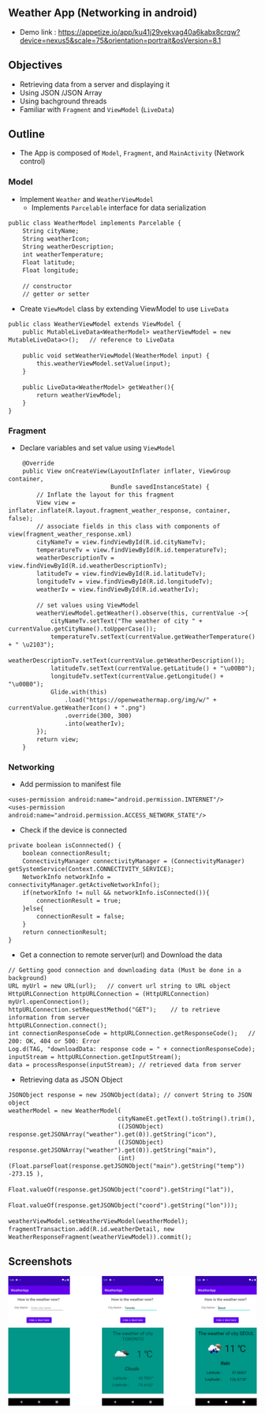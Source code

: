 ## Weather App (Networking in android)
* Demo link : https://appetize.io/app/ku41j29vekvag40a6kabx8crqw?device=nexus5&scale=75&orientation=portrait&osVersion=8.1

## Objectives
* Retrieving data from a server and displaying it
* Using JSON /JSON Array
* Using bachground threads
* Familiar with `Fragment` and `ViewModel` (`LiveData`)

## Outline
* The App is composed of `Model`, `Fragment`, and `MainActivity` (Network control)
### Model
* Implement `Weather` and `WeatherViewModel`
    * Implements `Parcelable` interface for data serialization 
```
public class WeatherModel implements Parcelable {
    String cityName;
    String weatherIcon;
    String weatherDescription;
    int weatherTemperature;
    Float latitude;
    Float longitude;

    // constructor
    // getter or setter
```
* Create `ViewModel` class by extending ViewModel to use `LiveData`
```
public class WeatherViewModel extends ViewModel {
    public MutableLiveData<WeatherModel> weatherViewModel = new MutableLiveData<>();   // reference to LiveData

    public void setWeatherViewModel(WeatherModel input) {
        this.weatherViewModel.setValue(input);
    }

    public LiveData<WeatherModel> getWeather(){
        return weatherViewModel;
    }
}
```

### Fragment
* Declare variables and set value using `ViewModel`
```
    @Override
    public View onCreateView(LayoutInflater inflater, ViewGroup container,
                             Bundle savedInstanceState) {
        // Inflate the layout for this fragment
        View view = inflater.inflate(R.layout.fragment_weather_response, container, false);
        // associate fields in this class with components of view(fragment_weather_response.xml)
        cityNameTv = view.findViewById(R.id.cityNameTv);
        temperatureTv = view.findViewById(R.id.temperatureTv);
        weatherDescriptionTv = view.findViewById(R.id.weatherDescriptionTv);
        latitudeTv = view.findViewById(R.id.latitudeTv);
        longitudeTv = view.findViewById(R.id.longitudeTv);
        weatherIv = view.findViewById(R.id.weatherIv);

        // set values using ViewModel
        weatherViewModel.getWeather().observe(this, currentValue ->{
            cityNameTv.setText("The weather of city " + currentValue.getCityName().toUpperCase());
            temperatureTv.setText(currentValue.getWeatherTemperature() + " \u2103");
            weatherDescriptionTv.setText(currentValue.getWeatherDescription());
            latitudeTv.setText(currentValue.getLatitude() + "\u00B0");
            longitudeTv.setText(currentValue.getLongitude() + "\u00B0");
            Glide.with(this)
                .load("https://openweathermap.org/img/w/" + currentValue.getWeatherIcon() + ".png")
                .override(300, 300)
                .into(weatherIv);
        });
        return view;
    }
```

### Networking
* Add permission to manifest file 
```
<uses-permission android:name="android.permission.INTERNET"/>
<uses-permission android:name="android.permission.ACCESS_NETWORK_STATE"/>
```
* Check if the device is connected
```
private boolean isConnnected() {
    boolean connectionResult;
    ConnectivityManager connectivityManager = (ConnectivityManager) getSystemService(Context.CONNECTIVITY_SERVICE);
    NetworkInfo networkInfo = connectivityManager.getActiveNetworkInfo();
    if(networkInfo != null && networkInfo.isConnected()){
        connectionResult = true;
    }else{
        connectionResult = false;
    }
    return connectionResult;
}
```
* Get a connection to remote server(url)  and Download the data
```
// Getting good connection and downloading data (Must be done in a background)
URL myUrl = new URL(url);   // convert url string to URL object
HttpURLConnection httpURLConnection = (HttpURLConnection) myUrl.openConnection();
httpURLConnection.setRequestMethod("GET");    // to retrieve information from server
httpURLConnection.connect();
int connectionResponseCode = httpURLConnection.getResponseCode();   // 200: OK, 404 or 500: Error
Log.d(TAG, "downloadData: response code = " + connectionResponseCode);
inputStream = httpURLConnection.getInputStream();
data = processResponse(inputStream); // retrieved data from server
```
* Retrieving data as JSON Object 
```
JSONObject response = new JSONObject(data); // convert String to JSON object
weatherModel = new WeatherModel(
                               cityNameEt.getText().toString().trim(),
                               ((JSONObject) response.getJSONArray("weather").get(0)).getString("icon"),
                               ((JSONObject) response.getJSONArray("weather").get(0)).getString("main"),
                               (int) (Float.parseFloat(response.getJSONObject("main").getString("temp")) -273.15 ),
                               Float.valueOf(response.getJSONObject("coord").getString("lat")),
                               Float.valueOf(response.getJSONObject("coord").getString("lon")));

weatherViewModel.setWeatherViewModel(weatherModel);
fragmentTransaction.add(R.id.weatherDetail, new WeatherResponseFragment(weatherViewModel)).commit();
```

## Screenshots
<img src="https://github.com/chanlenium/Android-Mobile-App/blob/main/10_Network%20Communication/WeatherApp/screenshots.png"> 
